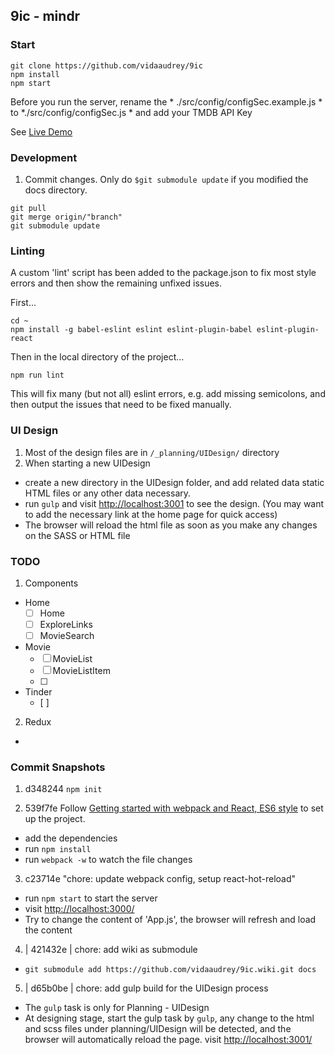 ## 9ic - mindr

### Start
```
git clone https://github.com/vidaaudrey/9ic
npm install
npm start
```
Before you run the server, rename the  * ./src/config/configSec.example.js * to *./src/config/configSec.js * and add your TMDB API Key

See [Live Demo](http://9ic.github.io/#/movies/now_playing)


### Development
1. Commit changes. Only do `$git submodule update` if you modified the docs directory.
```
git pull
git merge origin/"branch"
git submodule update
```

### Linting
A custom 'lint' script has been added to the package.json to fix most style errors and then show the remaining unfixed issues.

First...
```
cd ~
npm install -g babel-eslint eslint eslint-plugin-babel eslint-plugin-react
```

Then in the local directory of the project...
```
npm run lint
```

This will fix many (but not all) eslint errors, e.g. add missing semicolons, and then output the issues that need to be fixed manually.

### UI Design
1. Most of the design files are in `/_planning/UIDesign/` directory
2. When starting a new UIDesign 
  * create a new directory in the UIDesign folder, and add related data static HTML files or any other data necessary. 
  * run `gulp` and visit [http://localhost:3001](http://localhost:3001) to see the design. (You may want to add the necessary link at the home page for quick access)
  * The browser will reload the html file as soon as you make any changes on the SASS or HTML file 


### TODO
1. Components 
  * Home
    - [ ] Home 
    - [ ] ExploreLinks
    - [ ] MovieSearch
  * Movie 
    - [ ] MovieList
    - [ ] MovieListItem
    - [ ]
  * Tinder
    - [ ]
2. Redux
  *

### Commit Snapshots
1. d348244  `npm init`


2. 539f7fe  Follow [Getting started with webpack and React, ES6 style](http://humaan.com/getting-started-with-webpack-and-react-es6-style/) to set up the project.
  * add the dependencies
  * run `npm install`
  * run `webpack -w` to watch the file changes

3. c23714e  "chore: update webpack config, setup react-hot-reload"
  * run `npm start` to start the server
  * visit [http://localhost:3000/](http://localhost:3000/)
  * Try to change the content of 'App.js', the browser will refresh and load the content

4. | 421432e | chore: add wiki as submodule
  * `git submodule add https://github.com/vidaaudrey/9ic.wiki.git docs`


5. | d65b0be | chore: add gulp build for the UIDesign process
  * The `gulp` task is only for Planning - UIDesign
  * At designing stage, start the gulp task by `gulp`, any change to the html and scss files under planning/UIDesign will be detected, and the browser will automatically reload the page. visit [http://localhost:3001/](http://localhost:3001/)

